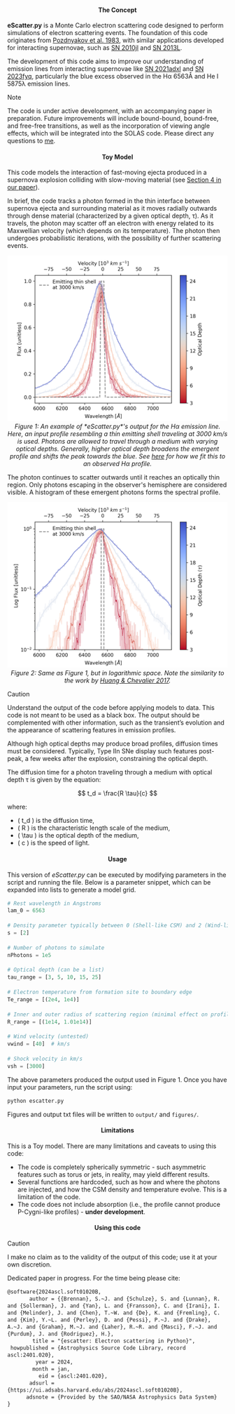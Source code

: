 
[arxiv_link]: https://arxiv.org/abs/2312.13280
[arxiv_link_SN2023fyq]: https://arxiv.org/abs/2401.15148



<div align="center">
  <h4>The Concept</h4>
</div>

**eScatter.py** is a Monte Carlo electron scattering code designed to perform simulations of electron scattering events. The foundation of this code originates from [Pozdnyakov et al. 1983](https://ui.adsabs.harvard.edu/abs/1983ASPRv...2..189P/abstract), with similar applications developed for interacting supernovae, such as [SN 2010jl](https://arxiv.org/abs/1312.6617) and [SN 2013L](https://arxiv.org/abs/2003.09709).

The development of this code aims to improve our understanding of emission lines from interacting supernovae like [SN 2021adxl][arxiv_link] and [SN 2023fyq][arxiv_link_SN2023fyq], particularly the blue excess observed in the H&alpha; 6563&Aring; and He I 5875&lambda; emission lines.

> [!NOTE]  
> The code is under active development, with an accompanying paper in preparation. Future improvements will include bound-bound, bound-free, and free-free transitions, as well as the incorporation of viewing angle effects, which will be integrated into the <span style="font-variant: small-caps;">SOLAS</span> code. Please direct any questions to [me](mailto:sean.brennan@astro.su.se).

<div align="center">
  <h4>Toy Model</h4>
</div>

This code models the interaction of fast-moving ejecta produced in a supernova explosion colliding with slow-moving material (see [Section 4 in our paper][arxiv_link]).

In brief, the code tracks a photon formed in the thin interface between supernova ejecta and surrounding material as it moves radially outwards through dense material (characterized by a given optical depth, &tau;). As it travels, the photon may scatter off an electron with energy related to its Maxwellian velocity (which depends on its temperature). The photon then undergoes probabilistic iterations, with the possibility of further scattering events.

<p align="center">
  <img src="./eScatter_6563_models.png" alt="Image" width="600">
  <br>
  <em>Figure 1: An example of *eScatter.py*'s output for the H&alpha; emission line. Here, an input profile resembling a thin emitting shell traveling at 3000 km/s is used. Photons are allowed to travel through a medium with varying optical depths. Generally, higher optical depth broadens the emergent profile and shifts the peak towards the blue. See <a href="https://arxiv.org/abs/2312.13280">here</a> for how we fit this to an observed H&alpha; profile.</em>
</p>

The photon continues to scatter outwards until it reaches an optically thin region. Only photons escaping in the observer's hemisphere are considered visible. A histogram of these emergent photons forms the spectral profile.

<p align="center">
  <img src="./eScatter_6563_models_log.png" alt="Image" width="600">
  <br>
  <em>Figure 2: Same as Figure 1, but in logarithmic space. Note the similarity to the work by <a href="https://arxiv.org/abs/1312.6617">Huang & Chevalier 2017</a>.</em>
</p>

> [!CAUTION]  
> Understand the output of the code before applying models to data. This code is not meant to be used as a black box. The output should be complemented with other information, such as the transient’s evolution and the appearance of scattering features in emission profiles.

Although high optical depths may produce broad profiles, diffusion times must be considered. Typically, Type IIn SNe display such features post-peak, a few weeks after the explosion, constraining the optical depth.

The diffusion time for a photon traveling through a medium with optical depth &tau; is given by the equation:

$$ t_d = \frac{R \tau}{c} $$

where:
- \( t_d \) is the diffusion time,
- \( R \) is the characteristic length scale of the medium,
- \( \tau \) is the optical depth of the medium,
- \( c \) is the speed of light.

<div align="center">
  <h4>Usage</h4>
</div>

This version of *eScatter.py* can be executed by modifying parameters in the script and running the file. Below is a parameter snippet, which can be expanded into lists to generate a model grid.

```python
# Rest wavelength in Angstroms
lam_0 = 6563

# Density parameter typically between 0 (Shell-like CSM) and 2 (Wind-like CSM)
s = [2]

# Number of photons to simulate
nPhotons = 1e5

# Optical depth (can be a list)
tau_range = [3, 5, 10, 15, 25]

# Electron temperature from formation site to boundary edge
Te_range = [(2e4, 1e4)]

# Inner and outer radius of scattering region (minimal effect on profile)
R_range = [(1e14, 1.01e14)]

# Wind velocity (untested)
vwind = [40]  # km/s

# Shock velocity in km/s
vsh = [3000]

```

The above parameters produced the output used in Figure 1. Once you have input your parameters, run the script using:

```bash
python escatter.py
```

Figures and output txt files will be written to `output/` and `figures/`.


<div align="center">
  <h4>Limitations</h4>
</div>
This is a Toy model. There are many limitations and caveats to using this code:

- The code is completely spherically symmetric - such asymmetric features such as torus or jets, in reality, may yield different results.
- Several functions are hardcoded, such as how and where the photons are injected, and how the CSM density and temperature evolve. This is a limitation of the code.
- The code does not include absorption (i.e., the profile cannot produce P-Cygni-like profiles) - **under development**.


<div align="center">
  <h4>Using this code</h4>
</div>

> [!CAUTION]  
> I make no claim as to the validity of the output of this code; use it at your own discretion.

Dedicated paper in progress. For the time being please cite:

```
@software{2024ascl.soft01020B,
       author = {{Brennan}, S.~J. and {Schulze}, S. and {Lunnan}, R. and {Sollerman}, J. and {Yan}, L. and {Fransson}, C. and {Irani}, I. and {Melinder}, J. and {Chen}, T.~W. and {De}, K. and {Fremling}, C. and {Kim}, Y.~L. and {Perley}, D. and {Pessi}, P.~J. and {Drake}, A.~J. and {Graham}, M.~J. and {Laher}, R.~R. and {Masci}, F.~J. and {Purdum}, J. and {Rodriguez}, H.},
        title = "{escatter: Electron scattering in Python}",
 howpublished = {Astrophysics Source Code Library, record ascl:2401.020},
         year = 2024,
        month = jan,
          eid = {ascl:2401.020},
       adsurl = {https://ui.adsabs.harvard.edu/abs/2024ascl.soft01020B},
      adsnote = {Provided by the SAO/NASA Astrophysics Data System}
}
```
